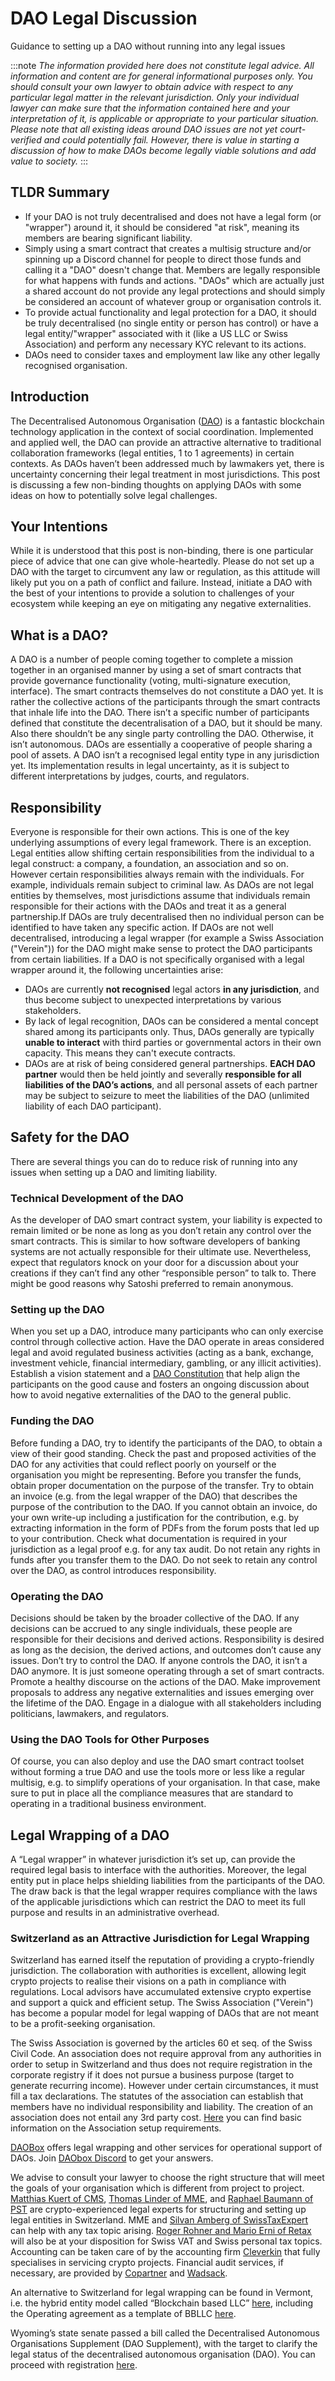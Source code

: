 # DAO Legal Discussion

Guidance to setting up a DAO without running into any legal issues

:::note
_The information provided here does not constitute legal advice. All information and content are for general informational purposes only. You should consult your own lawyer to obtain advice with respect to any particular legal matter in the relevant jurisdiction. Only your individual lawyer can make sure that the information contained here and your interpretation of it, is applicable or appropriate to your particular situation. Please note that all existing ideas around DAO issues are not yet court-verified and could potentially fail. However, there is value in starting a discussion of how to make DAOs become legally viable solutions and add value to society._
:::

## **TLDR Summary**

* If your DAO is not truly decentralised and does not have a legal form (or "wrapper") around it, it should be considered "at risk", meaning its members are bearing significant liability.
* Simply using a smart contract that creates a multisig structure and/or spinning up a Discord channel for people to direct those funds and calling it a "DAO" doesn't change that. Members are legally responsible for what happens with funds and actions. "DAOs" which are actually just a shared account do not provide any legal protections and should simply be considered an account of whatever group or organisation controls it.
* To provide actual functionality and legal protection for a DAO, it should be truly decentralised (no single entity or person has control) or have a legal entity/"wrapper" associated with it (like a US LLC or Swiss Association) and perform any necessary KYC relevant to its actions.
* DAOs need to consider taxes and employment law like any other legally recognised organisation.

## Introduction

The Decentralised Autonomous Organisation ([DAO](https://en.wikipedia.org/wiki/Decentralized\_autonomous\_organization)) is a fantastic blockchain technology application in the context of social coordination. Implemented and applied well, the DAO can provide an attractive alternative to traditional collaboration frameworks (legal entities, 1 to 1 agreements) in certain contexts. As DAOs haven’t been addressed much by lawmakers yet, there is uncertainty concerning their legal treatment in most jurisdictions. This post is discussing a few non-binding thoughts on applying DAOs with some ideas on how to potentially solve legal challenges.

## Your Intentions

While it is understood that this post is non-binding, there is one particular piece of advice that one can give whole-heartedly. Please do not set up a DAO with the target to circumvent any law or regulation, as this attitude will likely put you on a path of conflict and failure. Instead, initiate a DAO with the best of your intentions to provide a solution to challenges of your ecosystem while keeping an eye on mitigating any negative externalities.

## What is a DAO?

A DAO is a number of people coming together to complete a mission together in an organised manner by using a set of smart contracts that provide governance functionality (voting, multi-signature execution, interface). The smart contracts themselves do not constitute a DAO yet. It is rather the collective actions of the participants through the smart contracts that inhale life into the DAO. There isn’t a specific number of participants defined that constitute the decentralisation of a DAO, but it should be many. Also there shouldn’t be any single party controlling the DAO. Otherwise, it isn’t autonomous. DAOs are essentially a cooperative of people sharing a pool of assets. A DAO isn’t a recognised legal entity type in any jurisdiction yet. Its implementation results in legal uncertainty, as it is subject to different interpretations by judges, courts, and regulators.

## Responsibility

Everyone is responsible for their own actions. This is one of the key underlying assumptions of every legal framework. There is an exception. Legal entities allow shifting certain responsibilities from the individual to a legal construct: a company, a foundation, an association and so on. However certain responsibilities always remain with the individuals. For example, individuals remain subject to criminal law. As DAOs are not legal entities by themselves, most jurisdictions assume that individuals remain responsible for their actions with the DAOs and treat it as a general partnership.If DAOs are truly decentralised then no individual person can be identified to have taken any specific action. If DAOs are not well decentralised, introducing a legal wrapper (for example a Swiss Association ("Verein")) for the DAO might make sense to protect the DAO participants from certain liabilities. If a DAO is not specifically organised with a legal wrapper around it, the following uncertainties arise:

* DAOs are currently **not recognised** legal actors **in any jurisdiction**, and thus become subject to unexpected interpretations by various stakeholders.
* By lack of legal recognition, DAOs can be considered a mental concept shared among its participants only. Thus, DAOs generally are typically **unable to interact** with third parties or governmental actors in their own capacity. This means they can't execute contracts.
* DAOs are at risk of being considered general partnerships. **EACH DAO partner** would then be held jointly and severally **responsible for all liabilities of the DAO’s actions**, and all personal assets of each partner may be subject to seizure to meet the liabilities of the DAO (unlimited liability of each DAO participant).

## Safety for the DAO <a href="#safety-for-the-dao" id="safety-for-the-dao"></a>

There are several things you can do to reduce risk of running into any issues when setting up a DAO and limiting liability.

### Technical Development of the DAO

As the developer of DAO smart contract system, your liability is expected to remain limited or be none as long as you don’t retain any control over the smart contracts. This is similar to how software developers of banking systems are not actually responsible for their ultimate use. Nevertheless, expect that regulators knock on your door for a discussion about your creations if they can’t find any other “responsible person” to talk to. There might be good reasons why Satoshi preferred to remain anonymous.

### Setting up the DAO

When you set up a DAO, introduce many participants who can only exercise control through collective action. Have the DAO operate in areas considered legal and avoid regulated business activities (acting as a bank, exchange, investment vehicle, financial intermediary, gambling, or any illicit activities). Establish a vision statement and a [DAO Constitution](https://blog.kleros.io/how-to-write-your-dao-constitution-and-become-a-founding-father/) that help align the participants on the good cause and fosters an ongoing discussion about how to avoid negative externalities of the DAO to the general public.

### Funding the DAO

Before funding a DAO, try to identify the participants of the DAO, to obtain a view of their good standing. Check the past and proposed activities of the DAO for any activities that could reflect poorly on yourself or the organisation you might be representing. Before you transfer the funds, obtain proper documentation on the purpose of the transfer. Try to obtain an invoice (e.g. from the legal wrapper of the DAO) that describes the purpose of the contribution to the DAO. If you cannot obtain an invoice, do your own write-up including a justification for the contribution, e.g. by extracting information in the form of PDFs from the forum posts that led up to your contribution. Check what documentation is required in your jurisdiction as a legal proof e.g. for any tax audit. Do not retain any rights in funds after you transfer them to the DAO. Do not seek to retain any control over the DAO, as control introduces responsibility.

### Operating the DAO

Decisions should be taken by the broader collective of the DAO. If any decisions can be accrued to any single individuals, these people are responsible for their decisions and derived actions. Responsibility is desired as long as the decision, the derived actions, and outcomes don’t cause any issues. Don’t try to control the DAO. If anyone controls the DAO, it isn’t a DAO anymore. It is just someone operating through a set of smart contracts. Promote a healthy discourse on the actions of the DAO. Make improvement proposals to address any negative externalities and issues emerging over the lifetime of the DAO. Engage in a dialogue with all stakeholders including politicians, lawmakers, and regulators.

### Using the DAO Tools for Other Purposes

Of course, you can also deploy and use the DAO smart contract toolset without forming a true DAO and use the tools more or less like a regular multisig, e.g. to simplify operations of your organisation. In that case, make sure to put in place all the compliance measures that are standard to operating in a traditional business environment.

## **Legal Wrapping of a DAO**

A “Legal wrapper” in whatever jurisdiction it’s set up, can provide the required legal basis to interface with the authorities. Moreover, the legal entity put in place helps shielding liabilities from the participants of the DAO. The draw back is that the legal wrapper requires compliance with the laws of the applicable jurisdictions which can restrict the DAO to meet its full purpose and results in an administrative overhead.

### Switzerland as an Attractive Jurisdiction for Legal Wrapping

Switzerland has earned itself the reputation of providing a crypto-friendly jurisdiction. The collaboration with authorities is excellent, allowing legit crypto projects to realise their visions on a path in compliance with regulations. Local advisors have accumulated extensive crypto expertise and support a quick and efficient setup. The Swiss Association ("Verein") has become a popular model for legal wapping of DAOs that are not meant to be a profit-seeking organisation.

The Swiss Association is governed by the articles 60 et seq. of the Swiss Civil Code. An association does not require approval from any authorities in order to setup in Switzerland and thus does not require registration in the corporate registry if it does not pursue a business purpose (target to generate recurring income). However under certain circumstances, it must fill a tax declarations. The statutes of the association can establish that members have no individual responsibility and liability. The creation of an association does not entail any 3rd party cost. [Here](https://www.cagi.ch/en/practical-infos/creating-an-association/) you can find basic information on the Association setup requirements.

​[DAOBox](https://daobox.org) offers legal wrapping and other services for operational support of DAOs. Join [DAObox Discord](https://discord.gg/ACRNgeUE) to get your answers.

We advise to consult your lawyer to choose the right structure that will meet the goals of your organisation which is different from project to project. [Matthias Kuert of CMS](https://cms.law/en/che/people/matthias-kuert), [Thomas Linder of MME](https://www.mme.ch/de/team/thomas\_linder/), and [Raphael Baumann of PST](https://www.pst-legalconsulting.ch/raphael-baumann-de) are crypto-experienced legal experts for structuring and setting up legal entities in Switzerland. MME and [Silvan Amberg of SwissTaxExpert](https://www.swisstaxexpert.com/about-me/) can help with any tax topic arising. [Roger Rohner and Mario Erni of Retax](https://retax.ch) will also be at your disposition for Swiss VAT and Swiss personal tax topics. Accounting can be taken care of by the accounting firm [Cleverkin](https://www.cleverkin.one/team) that fully specialises in servicing crypto projects. Financial audit services, if necessary, are provided by [Copartner](https://www.copartner.ch) and [Wadsack](https://www.wadsack.ch).

An alternative to Switzerland for legal wrapping can be found in Vermont, i.e. the hybrid entity model called “Blockchain based LLC” [here](https://github.com/dOrgTech/LL-DAO/blob/master/guidelines/bbllc.md), including the Operating agreement as a template of BBLLC [here](https://github.com/dOrgTech/LL-DAO/blob/master/templates/dOrg-BBLLC-Operating-Agreement.md).

Wyoming’s state senate passed a bill called the Decentralised Autonomous Organisations Supplement (DAO Supplement), with the target to clarify the legal status of the decentralised autonomous organisation (DAO). You can proceed with registration [here](https://app.wyomingllcattorney.com/intake?\_ga=2.195102063.292922569.1636708712-614970791.1636708712).
